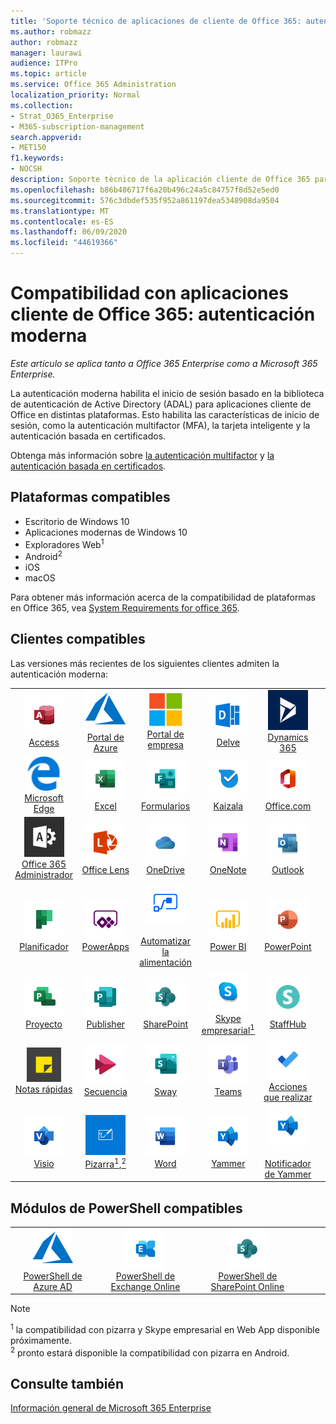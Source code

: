 ```yaml
---
title: 'Soporte técnico de aplicaciones de cliente de Office 365: autenticación moderna'
ms.author: robmazz
author: robmazz
manager: laurawi
audience: ITPro
ms.topic: article
ms.service: Office 365 Administration
localization_priority: Normal
ms.collection:
- Strat_O365_Enterprise
- M365-subscription-management
search.appverid:
- MET150
f1.keywords:
- NOCSH
description: Soporte técnico de la aplicación cliente de Office 365 para la autenticación moderna.
ms.openlocfilehash: b86b486717f6a20b496c24a5c84757f8d52e5ed0
ms.sourcegitcommit: 576c3dbdef535f952a861197dea5348908da9504
ms.translationtype: MT
ms.contentlocale: es-ES
ms.lasthandoff: 06/09/2020
ms.locfileid: "44619366"
---
```

# <a name="office-365-client-app-support---modern-authentication"></a>Compatibilidad con aplicaciones cliente de Office 365: autenticación moderna

*Este artículo se aplica tanto a Office 365 Enterprise como a Microsoft 365 Enterprise.*

La autenticación moderna habilita el inicio de sesión basado en la biblioteca de autenticación de Active Directory (ADAL) para aplicaciones cliente de Office en distintas plataformas. Esto habilita las características de inicio de sesión, como la autenticación multifactor (MFA), la tarjeta inteligente y la autenticación basada en certificados.

Obtenga más información sobre [la autenticación multifactor](https://docs.microsoft.com/azure/active-directory/authentication/multi-factor-authentication) y [la autenticación basada en certificados](https://docs.microsoft.com/azure/active-directory/active-directory-certificate-based-authentication-get-started).

## <a name="supported-platforms"></a>Plataformas compatibles

 - Escritorio de Windows 10
 - Aplicaciones modernas de Windows 10
 - Exploradores Web<sup>1</sup>
 - Android<sup>2</sup>
 - iOS
 - macOS

Para obtener más información acerca de la compatibilidad de plataformas en Office 365, vea [System Requirements for office 365](https://products.office.com/office-system-requirements).

## <a name="supported-clients"></a>Clientes compatibles

Las versiones más recientes de los siguientes clientes admiten la autenticación moderna:

| | | | | | |
|:---:|:---:|:---:|:---:|:---:|:---:|
| ![Icono de Access](media/o365-access-64x64.png) <br> [Access](https://products.office.com/access) | ![Icono de Azure](media/o365-azure-64x64.png) <br> [Portal de Azure <br>](https://azure.microsoft.com/features/azure-portal/) | ![Icono del portal de empresa](media/o365-microsoft-64x64.png) <br> [Portal de empresa <br>](https://docs.microsoft.com/intune-user-help/sign-in-to-the-company-portal) | ![Icono de Delve](media/o365-delve-64x64.png) <br> [Delve](https://products.office.com/business/intelligent-search) | ![Icono de Dynamics 365](media/o365-dynamics365-64x64.png) <br> [Dynamics 365](https://dynamics.microsoft.com) 
| ![Icono de borde](media/o365-edge-64x64.png) <br> [Microsoft Edge](https://www.microsoft.com/windows/microsoft-edge) | ![Icono de Excel](media/o365-excel-64x64.png) <br> [Excel](https://products.office.com/excel) | ![Icono de formularios](media/o365-forms-64x64.png) <br> [Formularios](https://flow.microsoft.com/connectors/shared_microsoftforms/microsoft-forms/) | ![Icono de Kaizala](media/o365-kaizala-64x64.png) <br> [Kaizala](https://products.office.com/en/business/microsoft-kaizala) | ![Icono de Office.com](media/o365-office-64x64.png) <br> [Office.com](https://www.office.com/) 
| ![Icono de Office 365 administrador](media/o365-o365admin-64x64.png) <br> [Office 365 <br> Administrador](https://products.office.com/business/manage-office-365-admin-app) | ![Icono de lente](media/o365-lens-64x64.png) <br> [Office Lens](https://www.microsoft.com/p/office-lens/9wzdncrfj3t8?activetab=pivot%3Aoverviewtab) | ![Icono de OneDrive para la empresa](media/o365-OneDrive-64x64.png) <br> [OneDrive](https://products.office.com/onedrive-for-business/online-cloud-storage) |  ![Icono de OneNote](media/o365-OneNote-64x64.png) <br> [OneNote](https://products.office.com/onenote) | ![Icono de Outlook](media/o365-outlook-64x64.png) <br> [Outlook](https://products.office.com/outlook) 
| ![Icono de Planificador](media/o365-planner-64x64.png) <br> [Planificador](https://products.office.com/business/task-management-software) | ![Icono de PowerApps](media/o365-powerapps-64x64.png) <br> [PowerApps](https://powerapps.microsoft.com) | ![Icono de automatización de energía](media/o365-flow-64x64.png) <br> [<br>Automatizar la alimentación](https://flow.microsoft.com) | ![Icono de PowerBI](media/o365-powerbi-64x64.png) <br> [Power BI](https://powerbi.microsoft.com)| ![Icono de PowerPoint](media/o365-powerpoint-64x64.png) <br> [PowerPoint](https://products.office.com/powerpoint) 
| ![Icono de proyecto](media/o365-project-64x64.png) <br> [Proyecto](https://products.office.com/project) | ![Icono de Publisher](media/o365-publisher-64x64.png) <br> [Publisher](https://products.office.com/publisher) | ![Icono de SharePoint](media/o365-sharepoint-64x64.png) <br> [SharePoint](https://products.office.com/sharepoint) | ![Icono de Skype Empresarial](media/o365-skypeforbusiness-64x64.png) <br> [Skype <br> empresarial<sup>1</sup>](https://www.skype.com/business/) | ![Icono de StaffHub](media/o365-staffhub-64x64.png) <br> [StaffHub](https://products.office.com/microsoft-staffhub/staff-scheduling-software)
| ![Icono de notas adhesivas](media/o365-stickynotes-64x64.png) <br> [Notas rápidas](https://www.microsoft.com/p/microsoft-sticky-notes/9nblggh4qghw) | ![Icono de secuencia](media/o365-stream-64x64.png) <br> [Secuencia](https://stream.microsoft.com) | ![Icono de Sway](media/o365-sway-64x64.png) <br> [Sway](https://sway.com) | ![Icono de Teams](media/o365-teams-64x64.png) <br> [Teams](https://products.office.com/microsoft-teams/group-chat-software) | ![Icono de tareas pendientes](media/o365-todo-64x64.png) <br> [Acciones que realizar](https://todo.microsoft.com) 
| ![Icono de Visio](media/o365-visio-64x64.png) <br> [Visio](https://products.office.com/visio/flowchart-software) | ![Icono de pizarra](media/o365-whiteboard-64x64.png) <br> [Pizarra<sup>1</sup>,<sup>2</sup>](https://whiteboard.microsoft.com/) | ![Icono de Word](media/o365-word-64x64.png) <br> [Word](https://products.office.com/word) | ![Icono de Yammer](media/o365-yammer-64x64.png) <br> [Yammer](https://products.office.com/yammer/yammer-overview) | ![Icono de Yammer](media/o365-yammer-64x64.png) <br> [<br>Notificador de Yammer](https://products.office.com/yammer/yammer-overview) |  |

## <a name="supported-powershell-modules"></a>Módulos de PowerShell compatibles

| | | | | | |
|:---:|:---:|:---:|:---:|:---:|:---:|
| ![Icono de Azure](media/o365-azure-64x64.png) <br> [PowerShell de Azure AD <br>](https://docs.microsoft.com/powershell/azure/active-directory/overview?view=azureadps-2.0) | ![Icono de Exchange](media/o365-exchange-64x64.png) <br> [PowerShell de Exchange Online <br>](https://docs.microsoft.com/powershell/exchange/exchange-online/exchange-online-powershell?view=exchange-ps) | ![Icono de SharePoint](media/o365-sharepoint-64x64.png) <br> [PowerShell de SharePoint Online <br>](https://docs.microsoft.com/powershell/sharepoint/sharepoint-online/connect-sharepoint-online)

> [!NOTE]
> <sup>1</sup> la compatibilidad con pizarra y Skype empresarial en Web App disponible próximamente. <br>
> <sup>2</sup> pronto estará disponible la compatibilidad con pizarra en Android.

## <a name="see-also"></a>Consulte también

[Información general de Microsoft 365 Enterprise](https://docs.microsoft.com/microsoft-365/enterprise/microsoft-365-overview)
